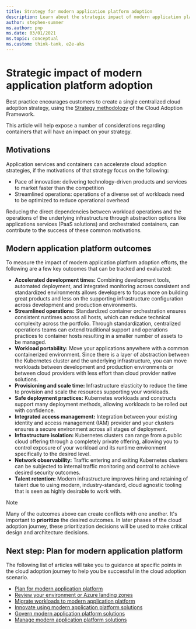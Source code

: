 ```yaml
---
title: Strategy for modern application platform adoption
description: Learn about the strategic impact of modern application platform adoption.
author: stephen-sumner
ms.author: pnp
ms.date: 03/01/2021
ms.topic: conceptual
ms.custom: think-tank, e2e-aks
---
```


# Strategic impact of modern application platform adoption

Best practice encourages customers to create a single centralized cloud adoption strategy, using the [Strategy methodology](../../strategy/index.md) of the Cloud Adoption Framework.

This article will help expose a number of considerations regarding containers that will have an impact on your strategy.

## Motivations

Application services and containers can accelerate cloud adoption strategies, if the motivations of that strategy focus on the following:

- Pace of innovation: delivering technology-driven products and services to market faster than the competition
- Streamlined operations: operations of a diverse set of workloads need to be optimized to reduce operational overhead

Reducing the direct dependencies between workload operations and the operations of the underlying infrastructure through abstraction options like applications services (PaaS solutions) and orchestrated containers, can contribute to the success of these common motivations.

## Modern application platform outcomes

To measure the impact of modern application platform adoption efforts, the following are a few key outcomes that can be tracked and evaluated:

- **Accelerated development times:** Combining development tools, automated deployment, and integrated monitoring across consistent and standardized environments allows developers to focus more on building great products and less on the supporting infrastructure configuration across development and production environments.
- **Streamlined operations:** Standardized container orchestration ensures consistent runtimes across all hosts, which can reduce technical complexity across the portfolio. Through standardization, centralized operations teams can extend traditional support and operations practices to container hosts resulting in a smaller number of assets to be managed.
- **Workload portability:** Move your applications anywhere with a common containerized environment. Since there is a layer of abstraction between the Kubernetes cluster and the underlying infrastructure, you can move workloads between development and production environments or between cloud providers with less effort than cloud provider native solutions.
- **Provisioning and scale time:** Infrastructure elasticity to reduce the time to provision and scale the resources supporting your workloads.
- **Safe deployment practices:** Kubernetes workloads and constructs support many deployment methods, allowing workloads to be rolled out with confidence.
- **Integrated access management:** Integration between your existing identity and access management (IAM) provider and your clusters ensures a secure environment across all stages of deployment.
- **Infrastructure isolation:** Kubernetes clusters can range from a public cloud offering through a completely private offering, allowing you to control exposure of your workload and its runtime environment specifically to the desired level.
- **Network observability:** Traffic entering and exiting Kubernetes clusters can be subjected to internal traffic monitoring and control to achieve desired security outcomes.
- **Talent retention:** Modern infrastructure improves hiring and retaining of talent due to using modern, industry-standard, cloud agnostic tooling that is seen as highly desirable to work with.

> [!NOTE]
> Many of the outcomes above can create conflicts with one another. It's important to **prioritize** the desired outcomes. In later phases of the cloud adoption journey, these prioritization decisions will be used to make critical design and architecture decisions.

## Next step: Plan for modern application platform

The following list of articles will take you to guidance at specific points in the cloud adoption journey to help you be successful in the cloud adoption scenario.

- [Plan for modern application platform](./plan.md)
- [Review your environment or Azure landing zones](./ready.md)
- [Migrate workloads to modern application platform](./migrate.md)
- [Innovate using modern application platform solutions](./innovate.md)
- [Govern modern application platform solutions](./govern.md)
- [Manage modern application platform solutions](./manage.md)
